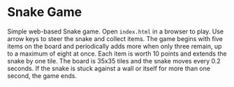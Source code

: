 # Snake Game

Simple web-based Snake game. Open `index.html` in a browser to play. Use arrow keys to steer the snake and collect items. The game begins with five items on the board and periodically adds more when only three remain, up to a maximum of eight at once. Each item is worth 10 points and extends the snake by one tile. The board is 35x35 tiles and the snake moves every 0.2 seconds. If the snake is stuck against a wall or itself for more than one second, the game ends.
